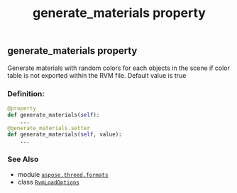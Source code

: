 ﻿---
title: generate_materials property
second_title: Aspose.3D for Python via .NET API References
description: 
type: docs
weight: 120
url: /aspose.threed.formats/rvmloadoptions/generate_materials/
is_root: false
---

## generate_materials property


Generate materials with random colors for each objects in the scene if color table is not exported within the RVM file.
Default value is true
### Definition:
```python
@property
def generate_materials(self):
    ...
@generate_materials.setter
def generate_materials(self, value):
    ...
```

### See Also
* module [`aspose.threed.formats`](../../)
* class [`RvmLoadOptions`](/3d/python-net/aspose.threed.formats/rvmloadoptions)
